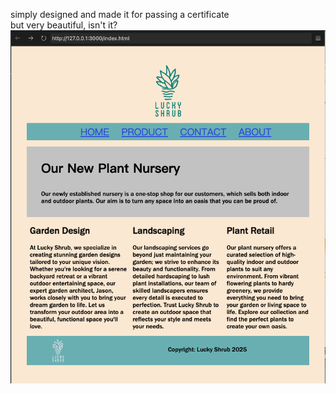 simply designed and made it for passing a certificate  
but very beautiful, isn't it?  
![alt text](screenshot20509.png)